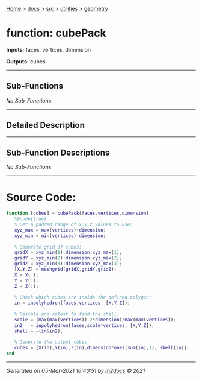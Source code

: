 [Home](../../../index.md) > [docs](../../../docs_index.md) > [src](../../src_index.md) > [utilities](../utilities_index.md) > [geometry](geometry_index.md)  


# function: cubePack



**Inputs:** faces, vertices, dimension

**Outputs:** cubes

 ***

## Sub-Functions

*No Sub-Functions*

 ***

## Detailed Description



 ***

## Sub-Function Descriptions

*No Sub-Functions*

 
 *** 

# Source Code:

 ```matlab 
 function [cubes] = cubePack(faces,vertices,dimension)
    %@code{true}
    % Get a padded range of x,y,z values to use:
    xyz_max = max(vertices)+dimension;
    xyz_min = min(vertices)-dimension;
    
    % Generate grid of cubes:
    gridX = xyz_min(1):dimension:xyz_max(1);
    gridY = xyz_min(2):dimension:xyz_max(2);
    gridZ = xyz_min(3):dimension:xyz_max(3);
    [X,Y,Z] = meshgrid(gridX,gridY,gridZ);
    X = X(:);
    Y = Y(:);
    Z = Z(:);
    
    % Check which cubes are inside the defined polygon:
    in = inpolyhedron(faces,vertices, [X,Y,Z]);
    
    % Rescale and retest to find the shell:
    scale = (max(max(vertices))-2*dimension)/max(max(vertices));
    in2   = inpolyhedron(faces,scale*vertices, [X,Y,Z]);
    shell = ~(in&in2);
    
    % Generate the output cubes:
    cubes = [X(in),Y(in),Z(in),dimension*ones(sum(in),1), shell(in)];
end 
``` 
 
***

*Generated on 05-Mar-2021 16:40:51 by [m2docs](https://github.com/crgnam-research/m2docs) © 2021*
